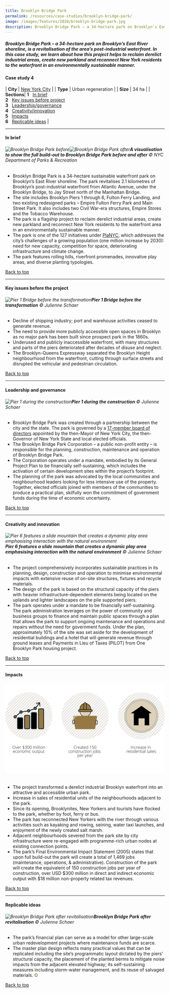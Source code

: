 ```yaml
---
title: Brooklyn Bridge Park
permalink: /resources/case-studies/brooklyn-bridge-park/
image: /images/features/2020/brooklyn-bridge-park.jpg
description: Brooklyn Bridge Park – a 34-hectare park on Brooklyn’s East River shoreline, is a revitalisation of the area’s post-industrial waterfront. In this case study, we learn about how this project helps to reclaim derelict industrial areas, create new parkland and reconnect New York residents to the waterfront in an environmentally sustainable manner.
---
```


##### Brooklyn Bridge Park – a 34-hectare park on Brooklyn’s East River shoreline, is a revitalisation of the area’s post-industrial waterfront. In this case study, we learn about how this project helps to reclaim derelict industrial areas, create new parkland and reconnect New York residents to the waterfront in an environmentally sustainable manner. 

#### **Case study 4**

| **City** | [New York City](/nyc/) |
| **Type** | Urban regeneration |
| **Size** | 34 ha |
| **Sections**| **1** &nbsp; [In brief](#in-brief) <br> **2** &nbsp; [Key issues before project](#key-issues-before-the-project) <br> **3** &nbsp; [Leadership/governance](#leadership-and-governance) <br> **4** &nbsp; [Creativity/innovation](#creativity-and-innovation) <br> **5** &nbsp; [Impacts](#impacts) <br> **6** &nbsp; [Replicable ideas](#replicable-ideas) |

---

#### **In brief**

###### ![Brooklyn Bridge Park before](/images/features/2020/bbp-before.jpg/)![Brooklyn Bridge Park after](/images/features/2020/bbp-after.jpg/)**A visualisation to show the full build-out to Brooklyn Bridge Park before and after** © NYC Department of Parks & Recreation

- Brooklyn Bridge Park is a 34-hectare sustainable waterfront park on Brooklyn’s East River shoreline. The park revitalises 2.1 kilometres of Brooklyn’s post-industrial waterfront from Atlantic Avenue, under the Brooklyn Bridge, to Jay Street north of the Manhattan Bridge. 
- The site includes Brooklyn Piers 1 through 6, Fulton Ferry Landing, and two existing redesigned parks – Empire Fulton Ferry Park and Main Street Park. It also includes two Civil War-era structures, Empire Stores and the Tobacco Warehouse. 
- The park is a flagship project to reclaim derelict industrial areas, create new parkland and reconnect New York residents to the waterfront area in an environmentally sustainable manner. 
- The park is one of the 127 initiatives under [PlaNYC](http://www.nyc.gov/html/planyc/downloads/pdf/140422_PlaNYCP-Report_FINAL_Web.pdf), which addresses the city’s challenges of a growing population (one million increase by 2030): need for new capacity, competition for space, deteriorating infrastructure and climate change.
- The park features rolling hills, riverfront promenades, innovative play areas, and diverse planting typologies. 

[Back to top](#case-study-4)

---

#### **Key issues before the project**

###### ![Pier 1 Bridge before the transformation](/images/features/2020/bbp-before2.jpg/)**Pier 1 Bridge before the transformation** © Julienne Schaer

- Decline of shipping industry; port and warehouse activities ceased to generate revenue.
- The need to provide more publicly accessible open spaces in Brooklyn as no major park has been built since prospect park in the 1860s.
- Underused and publicly inaccessible waterfront, with many structures and parts of the piers deteriorated after decades of disuse and neglect. 
- The Brooklyn-Queens Expressway separated the Brooklyn Height neighbourhood from the waterfront, cutting through surface streets and disrupted the vehicular and pedestrian circulation.

[Back to top](#case-study-4)

---

#### **Leadership and governance**

###### ![Pier 1 during the construction](/images/features/2020/bbp-construction.jpg/)**Pier 1 during the construction** © Julienne Schaer

- Brooklyn Bridge Park was created through a partnership between the city and the state. 
The park is governed by a [17-member board of directors](https://www.brooklynbridgepark.org/pages/aboutbbp) appointed by the then-Mayor of New York City, the then-Governor of New York State and local elected officials.
- The Brooklyn Bridge Park Corporation – a public non-profit entity – is responsible for the planning, construction, maintenance and operation of Brooklyn Bridge Park. 
- The Corporation operates under a mandate, embodied by its General Project Plan to be financially self-sustaining, which includes the activation of certain development sites within the project’s footprint.
- The planning of the park was advocated by the local communities and neighbourhood leaders looking for less intensive use of the property. Together, elected officials joined with members of the communities to produce a practical plan, skilfully won the commitment of government funds during the time of economic uncertainty.

[Back to top](#case-study-4)

---

#### **Creativity and innovation**

###### ![Pier 6 features a slide mountain that creates a dynamic play area emphasising interaction with the natural environment](/images/features/2020/bbp-mountain-slide.jpg/)**Pier 6 features a slide mountain that creates a dynamic play area emphasising interaction with the natural environment** © Julienne Schaer

- The project comprehensively incorporates sustainable practices in its planning, design, construction and operation to minimise environmental impacts with extensive reuse of on-site structures, fixtures and recycle materials. 
- The design of the park is based on the structural capacity of the piers with heavier infrastructure-dependent elements being located on the uplands and lighter landscapes on the pile supported piers. 
- The park operates under a mandate to be financially self-sustaining. The park administration leverages on the power of community and business groups to finance and maintain public spaces through a plan that allows the park to support ongoing maintenance and operations and repairs without the need for government funds. Under the plan, approximately 10% of the site was set aside for the development of residential buildings and a hotel that will generate revenue through ground leases and Payments in Lieu of Taxes (PILOT) from One Brooklyn Park housing project. 

[Back to top](#case-study-4)

---

#### **Impacts**

###### ![Impacts](/images/features/2020/impacts-nyc2.png/)

- The project transformed a derelict industrial Brooklyn waterfront into an attractive and accessible urban park.  
- Increase in sales of residential units of the neighbourhoods adjacent to the park.  
- Since its opening, Brooklynites, New Yorkers and tourists have flocked to the park, whether by foot, ferry or bus. 
- The park has reconnected New Yorkers with the river through various activities such as kayaking and rowing, seining, water taxi launches, and enjoyment of the newly created salt marsh. 
- Adjacent neighbourhoods severed from the park site by city infrastructure were re-engaged with programme-rich urban nodes at existing connection points.
- The park’s Final Environmental Impact Statement (2005) states that upon full build-out the park will create a total of 1,469 jobs (maintenance, operations, & administrative). Construction of the park will create the equivalent of 150 construction jobs per year of construction, over USD $300 million in direct and indirect economic output with $18 million non-property related tax revenues.

[Back to top](#case-study-4)

---

#### **Replicable ideas**

###### ![Brooklyn Bridge Park after revitalisation](/images/features/2020/brooklyn-bridge-park.jpg/)**Brooklyn Bridge Park after revitalisation** © Julienne Schaer

- The park’s financial plan can serve as a model for other large-scale urban redevelopment projects where maintenance funds are scarce. 
- The master plan design reflects many practical values that can be replicated including the site’s programmatic layout dictated by the piers’ structural capacity, the placement of the planted berms to mitigate noise impacts from the adjacent elevated highway; its self-sustaining measures including storm-water management, and its reuse of salvaged materials. **<font color="#967942">O</font>**

[Back to top](#case-study-4)

